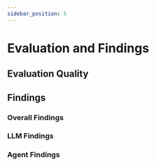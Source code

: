 ```yaml
---
sidebar_position: 5
---
```


# Evaluation and Findings

## Evaluation Quality


## Findings


### Overall Findings

### LLM Findings

### Agent Findings
